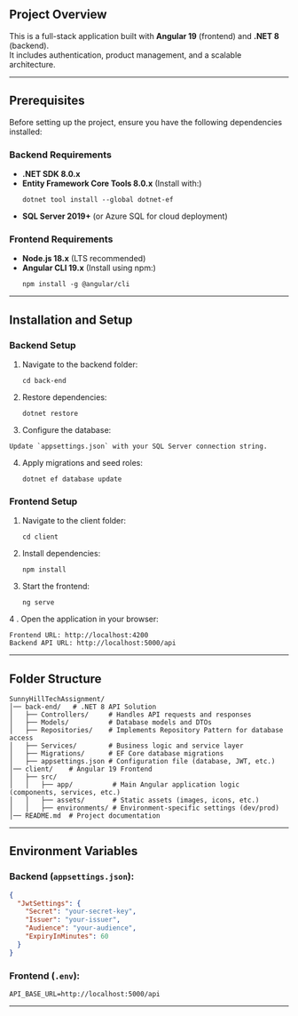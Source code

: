 ## Project Overview
This is a full-stack application built with **Angular 19** (frontend) and **.NET 8** (backend).  
It includes authentication, product management, and a scalable architecture.

---

## Prerequisites
Before setting up the project, ensure you have the following dependencies installed:

### Backend Requirements
- **.NET SDK 8.0.x**
- **Entity Framework Core Tools 8.0.x** (Install with:)  
  ```
  dotnet tool install --global dotnet-ef
  ```
- **SQL Server 2019+** (or Azure SQL for cloud deployment)

### Frontend Requirements
- **Node.js 18.x** (LTS recommended)
- **Angular CLI 19.x** (Install using npm:)  
  ```
  npm install -g @angular/cli
  ```

---

## Installation and Setup

### Backend Setup
1. Navigate to the backend folder:  
   ```
   cd back-end
   ```
2. Restore dependencies:  
   ```
   dotnet restore
   ```
3. Configure the database: 
  ``` 
  Update `appsettings.json` with your SQL Server connection string.
  ```
4. Apply migrations and seed roles:  
   ```
   dotnet ef database update
   ```

### Frontend Setup
1. Navigate to the client folder:  
   ```
   cd client
   ```
2. Install dependencies:  
   ```
   npm install
   ```
3. Start the frontend:  
   ```
   ng serve
   ```
4 . Open the application in your browser:
  ```
  Frontend URL: http://localhost:4200
  Backend API URL: http://localhost:5000/api
  ````
---

## Folder Structure
```
SunnyHillTechAssignment/
│── back-end/   # .NET 8 API Solution
│   ├── Controllers/     # Handles API requests and responses
│   ├── Models/          # Database models and DTOs
│   ├── Repositories/    # Implements Repository Pattern for database access
│   ├── Services/        # Business logic and service layer
│   ├── Migrations/      # EF Core database migrations
│   ├── appsettings.json # Configuration file (database, JWT, etc.)
│── client/    # Angular 19 Frontend
│   ├── src/
│   │   ├── app/          # Main Angular application logic (components, services, etc.)
│   │   ├── assets/       # Static assets (images, icons, etc.)
│   │   ├── environments/ # Environment-specific settings (dev/prod)
│── README.md  # Project documentation
```

---

## Environment Variables

### Backend (`appsettings.json`):
```json
{
  "JwtSettings": {
    "Secret": "your-secret-key",
    "Issuer": "your-issuer",
    "Audience": "your-audience",
    "ExpiryInMinutes": 60
  }
}
```

### Frontend (`.env`):
```env
API_BASE_URL=http://localhost:5000/api
```

---
